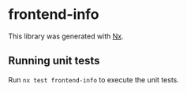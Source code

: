 # frontend-info

This library was generated with [Nx](https://nx.dev).

## Running unit tests

Run `nx test frontend-info` to execute the unit tests.
